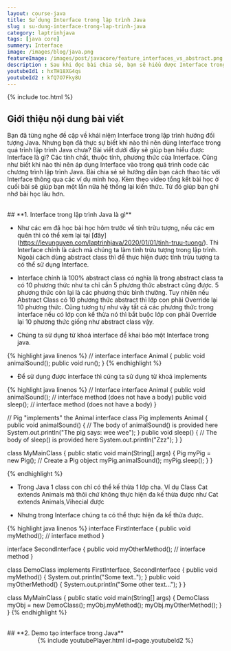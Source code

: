 ```yaml
---
layout: course-java
title: Sử dụng Interface trong lập trình Java
slug : su-dung-interface-trong-lap-trinh-java
category: laptrinhjava
tags: [java core]
summery: Interface
image: /images/blog/java.png
featureImage: /images/post/javacore/feature_interfaces_vs_abstract.png
description : Sau khi đọc bài chia sẻ, bạn sẽ hiểu được Interface trong lĩnh vực lập trình Java là gì? Các tính chất, thuộc tính, thành phần, phương thức của nó trong lập trình Java như thế nào? Biết khi nào cần áp dụng Interface trong quá trình lập trình Java. Bài chia sẻ bao gồm các ví dụ minh hoạ và video bài học kèm theo cuối bài.
youtubeId1 : hxTH18XG4qs
youtubeId2 : kfQ7O7Fky8U
---
```


{% include toc.html %}

## **Giới thiệu nội dung bài viết**

Bạn đã từng nghe đề cập về khái niệm Interface trong lập trình hướng đối tượng Java. Nhưng bạn đã thực sự biết khi nào thì nên dùng Interface trong quá trình lập trình Java chưa? 
Bài viết dưới đây sẽ giúp bạn hiểu được Interface là gì? Các tính chất, thuộc tính, phương thức của Interface. Cũng như biết khi nào thì nên áp dụng Interface vào trong quá trình code các chương trình lập trình Java. Bài chia sẻ sẽ hướng dẫn bạn cách thao tác với Interface thông qua các ví dụ minh hoạ. Kèm theo video tổng kết bài học ở cuối bài sẽ giúp bạn một lần nữa hệ thống lại kiến thức. Từ đó giúp bạn ghi nhớ bài học lâu hơn.
 

<br>
## **1. Interface trong lập trình Java là gì**

- Như các em đã học bài học hôm trước về tính trừu tượng, nếu các em quên thì có thể xem lại tại [đây] (https://levunguyen.com/laptrinhjava/2020/01/01/tinh-truu-tuong/). Thì Interface chính là cách mà chúng ta làm tính trừu tượng trong lập trình. Ngoài cách dùng abstract class thì để thực hiện được tính trừu tượng ta có thể sử dụng Interface.

- Interface chính là 100% abstract class có nghĩa là trong abstract class ta có 10 phương thức như ta chỉ cần 5 phương thức abstract cũng được. 5 phương thức còn lại là các phương thức bình thường. Tuy nhiên nếu Abstract Class có 10 phương thức abstract thì lớp con phải Override lại 10 phương thức. Cũng tương tự như vậy tất cả các phương thức trong interface nếu có lớp con kế thừa nó thì bắt buộc lớp con phải Override lại 10 phương thức giống như abstract class vậy.

- Chúng ta sử dụng từ khoá interface để khai báo một Interface trong java.


{% highlight java linenos %}
// interface
interface Animal {
  public void animalSound(); 
  public void run(); 
}
{% endhighlight %}

- Để sử dụng được interface thì cúng ta sử dụng từ khoá implements

{% highlight java linenos %}
// Interface
interface Animal {
  public void animalSound(); // interface method (does not have a body)
  public void sleep(); // interface method (does not have a body)
}

// Pig "implements" the Animal interface
class Pig implements Animal {
  public void animalSound() {
    // The body of animalSound() is provided here
    System.out.println("The pig says: wee wee");
  }
  public void sleep() {
    // The body of sleep() is provided here
    System.out.println("Zzz");
  }
}

class MyMainClass {
  public static void main(String[] args) {
    Pig myPig = new Pig();  // Create a Pig object
    myPig.animalSound();
    myPig.sleep();
  }
}

{% endhighlight %}

- Trong Java 1 class con chỉ có thể kế thừa 1 lớp cha. Ví dụ Class Cat extends Animals mà thôi chứ không thực hiện đa kế thừa được như 
Cat extends Animals,Vihecial được

- Nhưng trong Interface chúng ta có thể thực hiện đa kế thừa được.

{% highlight java linenos %}
interface FirstInterface {
  public void myMethod(); // interface method
}

interface SecondInterface {
  public void myOtherMethod(); // interface method
}

class DemoClass implements FirstInterface, SecondInterface {
  public void myMethod() {
    System.out.println("Some text..");
  }
  public void myOtherMethod() {
    System.out.println("Some other text...");
  }
}

class MyMainClass {
  public static void main(String[] args) {
    DemoClass myObj = new DemoClass();
    myObj.myMethod();
    myObj.myOtherMethod();
  }
}
{% endhighlight %}


<br>
## **2. Demo tạo interface trong Java**  

<center>
{% include youtubePlayer.html id=page.youtubeId2 %}
</center>
